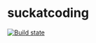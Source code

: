 # suckatcoding

[![Build state](https://api.travis-ci.org/Milchreis/suckatcoding.svg?branch=main)](https://travis-ci.org/github/Milchreis/suckatcoding)
